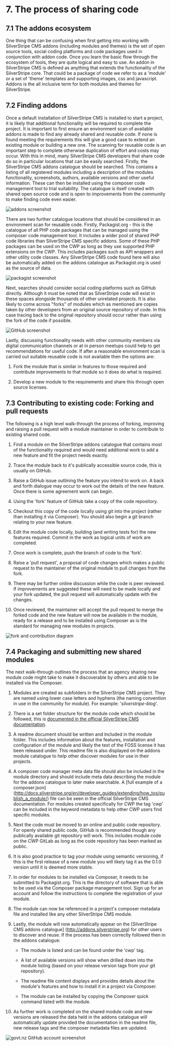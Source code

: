 # 7. The process of sharing code

## 7.1 The addons ecosystem

One thing that can be confusing when first getting into working with SilverStripe CMS addons (including modules and
themes) is the set of open source tools, social coding platforms and code packages used in conjunction with addon code.
Once you learn the basic flow through the ecosystem of tools, they are quite logical and easy to use. An addon in
SilverStripe CMS is defined as anything that extends the functionality of the SilverStripe core. That could be a package
of code we refer to as a 'module' or a set of 'theme' templates and supporting images, css and javascript. Addons is the
all inclusive term for both modules and themes for SilverStripe.

## 7.2 Finding addons

Once a default installation of SilverStripe CMS is installed to start a project, it is likely that additional
functionality will be required to complete the project. It is important to first ensure an environment scan of available
addons is made to find any already shared and  reusable code. If none is found meeting the requirements this will give a
good case to extend an existing module or building a new one. The scanning for reusable code is an important step to
complete otherwise duplication of effort and costs may occur. With this in mind, many SilverStripe CMS developers that
share code do so in particular locations that can be easily searched. Firstly, the SilverStripe CMS addons catalogue
should be searched. This contains a listing of all registered modules including a description of the modules
functionality, screenshots, authors, available versions and other useful information. These can then be installed using
the composer code management tool to trial suitability. The catalogue is itself created with shared open source code and
is open to improvements from the community to make finding code even easier.

![addons screenshot](/assets/images/image_0.png)

There are two further catalogue locations that should be considered in an environment scan for reusable code. Firstly,
Packagist.org - this is the catalogue of all PHP code packages that can be managed using the composer code management
tool. It includes a wider pool of shared PHP code libraries than SilverStripe CMS specific addons. Some of these PHP
packages can be used on the CWP as long as they use supported PHP extensions on the CWP. This includes packages such as
API wrappers and other utility code classes. Any SilverStripe CMS code found here will also be automatically added on
the addons catalogue as Packagist.org is used as the source of data.

![packagist screenshot](/assets/images/image_1.png)

Next, searches should consider social coding platforms such as GitHub directly. Although it must be noted that as
SilverStripe code will exist in these spaces alongside thousands of other unrelated projects. It is also likely to come
across "forks" of modules which as mentioned are copies taken by other developers from an original source repository of
code. In this case tracing back to the original repository should occur rather than using the fork of the code if
possible.

![GitHub screenshot](/assets/images/image_2.png)

Lastly, discussing functionality needs with other community members via digital communication channels or at in person
meetups could help to get recommendations for useful code. If after a reasonable environment scan is carried out
suitable reusable code is not available then the options are:

1. Fork the module that is similar in features to those required and contribute improvements to that module so it does
do what is required.

2. Develop a new module to the requirements and share this through open source licenses. 

## 7.3 Contributing to existing code: Forking and pull requests

The following is a high level walk-through the process of forking, improving and raising a pull request with a module
maintainer in order to contribute to existing shared code.

1. Find a module on the SilverStripe addons catalogue that contains most of the functionality required and would need
additional work to add a new feature and fit the project needs exactly.

2. Trace the module back to it's publically accessible source code, this is usually on GitHub. 

3. Raise a GitHub issue outlining the feature you intend to work on. A back and forth dialogue may occur to work out the
details of the new feature. Once there is some agreement work can begin. 

4. Using the 'fork' feature of GitHub take a copy of the code repository.

5. Checkout this copy of the code locally using git into the project (rather than installing it via Composer). You
should also begin a git branch relating to your new feature.

6. Edit the module code locally, building (and writing tests for) the new features required. Commit in the work as
logical units of work are completed.

7. Once work is complete, push the branch of code to the 'fork'. 

8. Raise a 'pull request', a proposal of code changes which makes a public request to the maintainer of the original
module to pull changes from the fork. 

9. There may be further online discussion while the code is peer reviewed. If improvements are suggested these will need
to be made locally and your fork updated, the pull request will automatically update with the changes.

10. Once reviewed, the maintainer will accept the pull request to merge the forked code and the new feature will now be
available in the module, ready for a release and to be installed using Composer as is the standard for managing new
modules in projects.

![fork and contribution diagram](/assets/images/image_3.png)

## 7.4 Packaging and submitting new shared modules

The next walk-through outlines the process that an agency sharing new module code might take to make it discoverable by
others and able to be installed via the Composer.

1. Modules are created as subfolders in the SilverStripe CMS project. They are named using lower case letters and
hyphens (the naming convention in use in the community for module). For example: '*silverstripe-blog*'. 

2. There is a set folder structure for the module code which should be followed, this is [documented in the official
SilverStripe CMS documentation](http://doc.silverstripe.org/en/developer_guides/extending/modules).

3. A readme document should be written and included in the module folder. This includes information about the features,
installation and configuration of the module and likely the text of the FOSS license it has been released under. This
readme file is also displayed on the addons module catalogue to help other discover modules for use in their projects.

4. A composer code manager meta data file should also be included in the module directory and should include meta data
describing the module for the addons catalogue to later make searchable. A [full example of a composer.json]
(http://docs.silverstripe.org/en/developer_guides/extending/how_tos/publish_a_module/) file can be seen in the official
SilverStripe CMS documentation. For modules created specifically for CWP the tag 'cwp' can be included in the keyword
metadata to help other CWP users find specific modules.

5. Next the code must be moved to an online and public code repository. For openly shared public code, GitHub is
recommended though any publically available git repository will work. This includes module code on the CWP GitLab as
long as the code repository has been marked as public.

6. It is also good practice to tag your module using semantic versioning, if this is the first release of a new module
you will likely tag it as the 0.1.0 version until it is deemed more stable.

7. In order for modules to be installed via Composer, it needs to be submitted to Packagist.org. This is the directory
of software that is able to be used via the Composer package management tool. Sign up for an account and follow the
instructions to complete the registration of your module.

8. The module can now be referenced in a project's composer metadata file and installed like any other SilverStripe CMS
module.

9. Lastly, the module will now automatically appear on the [SilverStripe CMS addons catalogue]
(http://addons.silverstripe.org)  for other users to discover and reuse. If the process has been correctly followed then
in the addons catalogue:

    * The module is listed and can be found under the 'cwp' tag.

    * A list of available versions will show when drilled down into the module listing (based on your release version
    tags from your git repository).

    * The readme file content displays and provides details about the module's features and how to install it in a
    project via Composer.

    * The module can be installed by copying the Composer quick command listed with the module.

10. As further work is completed on the shared module code and new versions are released the data held in the addons
catalogue will automatically update provided the documentation in the readme file, new release tags and the composer
metadata files are updated.

![govt.nz GitHub account screenshot](/assets/images/image_4.png)
